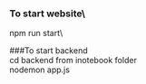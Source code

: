 ###  To start website\
npm run start\





###To start backend\
cd backend from inotebook folder\
nodemon app.js
